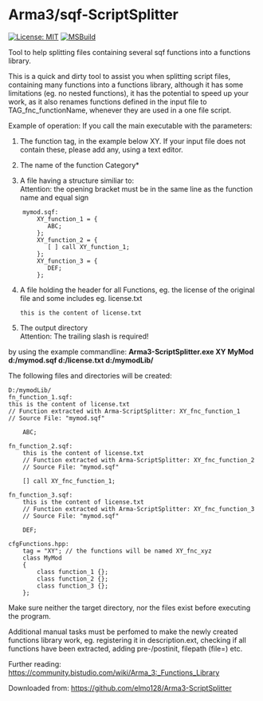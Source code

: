 # Arma3/sqf-ScriptSplitter

[![License: MIT](https://img.shields.io/badge/License-MIT-yellow.svg)](https://opensource.org/licenses/MIT)
[![MSBuild](https://github.com/elmo128/Arma3-ScriptSplitter/actions/workflows/msbuild.yml/badge.svg)](https://github.com/elmo128/Arma3-ScriptSplitter/actions/workflows/msbuild.yml)

Tool to help splitting files containing several sqf functions into a
functions library.

This is a quick and dirty tool to assist you when splitting script
files, containing many functions into a functions library, although it
has some limitations (eg. no nested functions), it has the potential to
speed up your work, as it also renames functions defined in the input
file to TAG_fnc_functionName, whenever they are used in a one file
script.

Example of operation: If you call the main executable with the
parameters:

1)  The function tag, in the example below XY. If your input file does
    not contain these, please add any, using a text editor.<br />

2)  The name of the function Category*<br />

3)  A file having a structure similiar to:<br />
    Attention: the opening bracket must be in the same 
    line as the function name and equal sign
```
    mymod.sqf:
    	XY_function_1 = {
      	   ABC;
     	};
    	XY_function_2 = {
     	   [ ] call XY_function_1;
    	};
    	XY_function_3 = {
    	   DEF;
    	};
```
4)  A file holding the header for all Functions, eg. the license of the
    original file and some includes eg. license.txt 
    ```
    this is the content of license.txt
    ```

5)  The output directory<br /> Attention: The trailing slash is required!

by using the example commandline: **Arma3-ScriptSplitter.exe XY MyMod
d:/mymod.sqf d:/license.txt d:/mymodLib/**

The following files and directories will be created:
```
D:/mymodLib/
fn_function_1.sqf: 
this is the content of license.txt
// Function extracted with Arma-ScriptSplitter: XY_fnc_function_1
// Source File: "mymod.sqf"

    ABC;

fn_function_2.sqf:
    this is the content of license.txt
    // Function extracted with Arma-ScriptSplitter: XY_fnc_function_2
    // Source File: "mymod.sqf"

    [] call XY_fnc_function_1;

fn_function_3.sqf:
    this is the content of license.txt
    // Function extracted with Arma-ScriptSplitter: XY_fnc_function_3
    // Source File: "mymod.sqf"

    DEF;

cfgFunctions.hpp:
    tag = "XY"; // the functions will be named XY_fnc_xyz
    class MyMod
    {
        class function_1 {};
        class function_2 {};
        class function_3 {};
    };
```
Make sure neither the target directory, nor the files exist before executing
the program.

Additional manual tasks must be perfomed to make the newly created
functions library work, eg. registering it in description.ext, checking
if all functions have been extracted, adding pre-/postinit, filepath
(file=) etc.

Further reading:
https://community.bistudio.com/wiki/Arma_3:_Functions_Library

Downloaded from: 
https://github.com/elmo128/Arma3-ScriptSplitter
